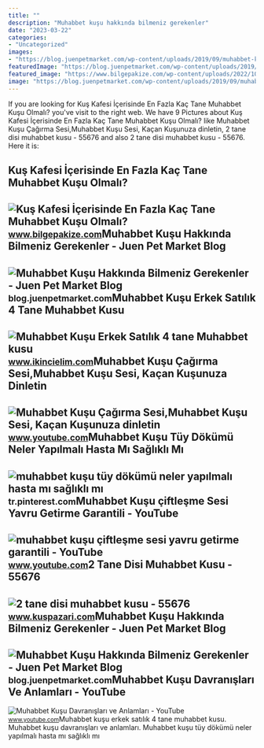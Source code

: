 ```yaml
---
title: ""
description: "Muhabbet kuşu hakkında bilmeniz gerekenler"
date: "2023-03-22"
categories:
- "Uncategorized"
images:
- "https://blog.juenpetmarket.com/wp-content/uploads/2019/09/muhabbet-kusu-hakkinda-bilmeniz-gerekenler-1.jpg"
featuredImage: "https://blog.juenpetmarket.com/wp-content/uploads/2019/09/muhabbet-kusu-hakkinda-bilmeniz-gerekenler.jpg"
featured_image: "https://www.bilgepakize.com/wp-content/uploads/2022/10/kus-kafesi-icerisinde-en-fazla-kac-tane-muhabbet-kusu-olmali-1666976783.jpg"
image: "https://blog.juenpetmarket.com/wp-content/uploads/2019/09/muhabbet-kusu-hakkinda-bilmeniz-gerekenler.jpg"
---
```


If you are looking for Kuş Kafesi İçerisinde En Fazla Kaç Tane Muhabbet Kuşu Olmalı? you've visit to the right web. We have 9 Pictures about Kuş Kafesi İçerisinde En Fazla Kaç Tane Muhabbet Kuşu Olmalı? like Muhabbet Kuşu Çağırma Sesi,Muhabbet Kuşu Sesi, Kaçan Kuşunuza dinletin, 2 tane disi muhabbet kusu - 55676 and also 2 tane disi muhabbet kusu - 55676. Here it is:

Kuş Kafesi İçerisinde En Fazla Kaç Tane Muhabbet Kuşu Olmalı?
-------------------------------------------------------------

 ![Kuş Kafesi İçerisinde En Fazla Kaç Tane Muhabbet Kuşu Olmalı?](https://www.bilgepakize.com/wp-content/uploads/2022/10/kus-kafesi-icerisinde-en-fazla-kac-tane-muhabbet-kusu-olmali-1666976783.jpg) <small>www.bilgepakize.com</small>Muhabbet Kuşu Hakkında Bilmeniz Gerekenler - Juen Pet Market Blog
-----------------------------------------------------------------

 ![Muhabbet Kuşu Hakkında Bilmeniz Gerekenler - Juen Pet Market Blog](https://blog.juenpetmarket.com/wp-content/uploads/2019/09/muhabbet-kusu-hakkinda-bilmeniz-gerekenler.jpg) <small>blog.juenpetmarket.com</small>Muhabbet Kuşu Erkek Satılık 4 Tane Muhabbet Kusu
------------------------------------------------

 ![Muhabbet Kuşu Erkek Satılık 4 tane Muhabbet kusu](https://img.ikincielim.com/iel_Resim/Ortalar/1799988.jpg) <small>www.ikincielim.com</small>Muhabbet Kuşu Çağırma Sesi,Muhabbet Kuşu Sesi, Kaçan Kuşunuza Dinletin
----------------------------------------------------------------------

 ![Muhabbet Kuşu Çağırma Sesi,Muhabbet Kuşu Sesi, Kaçan Kuşunuza dinletin](https://i.ytimg.com/vi/DbTa9oMF1pc/maxresdefault.jpg) <small>www.youtube.com</small>Muhabbet Kuşu Tüy Dökümü Neler Yapılmalı Hasta Mı Sağlıklı Mı
-------------------------------------------------------------

 ![muhabbet kuşu tüy dökümü neler yapılmalı hasta mı sağlıklı mı](https://i.pinimg.com/736x/2c/5b/c3/2c5bc3611c7d1549e2b76f96588bc2fb.jpg) <small>tr.pinterest.com</small>Muhabbet Kuşu çiftleşme Sesi Yavru Getirme Garantili - YouTube
--------------------------------------------------------------

 ![muhabbet kuşu çiftleşme sesi yavru getirme garantili - YouTube](https://i.ytimg.com/vi/oTCOXbez5RY/maxresdefault.jpg) <small>www.youtube.com</small>2 Tane Disi Muhabbet Kusu - 55676
---------------------------------

 ![2 tane disi muhabbet kusu - 55676](https://www.kuspazari.com/files/ilan/59190/1679303597_yVUWz.jpg) <small>www.kuspazari.com</small>Muhabbet Kuşu Hakkında Bilmeniz Gerekenler - Juen Pet Market Blog
-----------------------------------------------------------------

 ![Muhabbet Kuşu Hakkında Bilmeniz Gerekenler - Juen Pet Market Blog](https://blog.juenpetmarket.com/wp-content/uploads/2019/09/muhabbet-kusu-hakkinda-bilmeniz-gerekenler-1.jpg) <small>blog.juenpetmarket.com</small>Muhabbet Kuşu Davranışları Ve Anlamları - YouTube
-------------------------------------------------

 ![Muhabbet Kuşu Davranışları ve Anlamları - YouTube](https://i.ytimg.com/vi/-reXzSbVrEs/maxresdefault.jpg) <small>www.youtube.com</small>Muhabbet kuşu erkek satılık 4 tane muhabbet kusu. Muhabbet kuşu davranışları ve anlamları. Muhabbet kuşu tüy dökümü neler yapılmalı hasta mı sağlıklı mı
